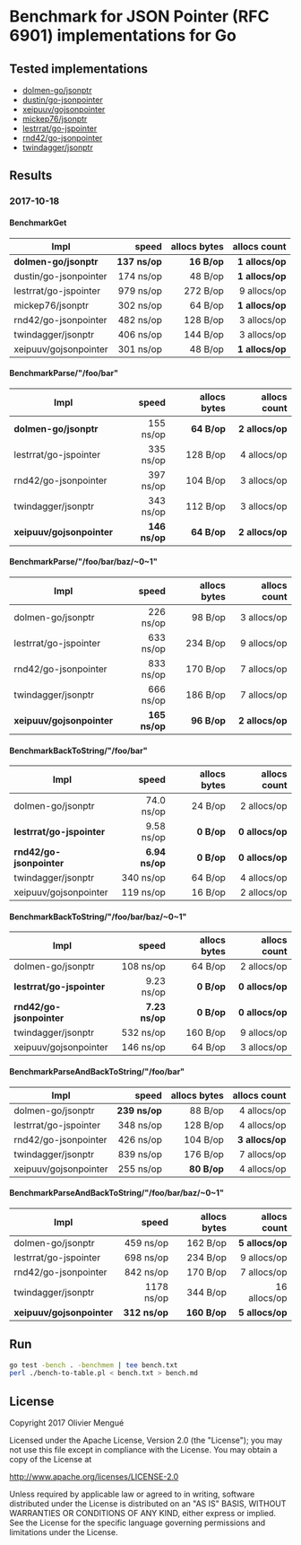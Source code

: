 
# Benchmark for JSON Pointer (RFC 6901) implementations for Go

## Tested implementations

* [dolmen-go/jsonptr](https://github.com/dolmen-go/jsonptr)
* [dustin/go-jsonpointer](https://github.com/dustin/go-jsonpointer)
* [xeipuuv/gojsonpointer](https://github.com/xeipuuv/gojsonpointer)
* [mickep76/jsonptr](https://github.com/mickep76/jsonptr)
* [lestrrat/go-jspointer](https://github.com/lestrrat/go-jspointer)
* [rnd42/go-jsonpointer](https://github.com/rnd42/go-jsonpointer)
* [twindagger/jsonptr](https://github.com/twindagger/jsonptr)

## Results

### 2017-10-18

#### BenchmarkGet

| Impl | speed | allocs bytes | allocs count |
| --- | ---: | ---: | ---: |
| **dolmen-go/jsonptr** | **137 ns/op** | **16 B/op** | **1 allocs/op** |
| dustin/go-jsonpointer | 174 ns/op | 48 B/op | **1 allocs/op** |
| lestrrat/go-jspointer | 979 ns/op | 272 B/op | 9 allocs/op |
| mickep76/jsonptr | 302 ns/op | 64 B/op | **1 allocs/op** |
| rnd42/go-jsonpointer | 482 ns/op | 128 B/op | 3 allocs/op |
| twindagger/jsonptr | 406 ns/op | 144 B/op | 3 allocs/op |
| xeipuuv/gojsonpointer | 301 ns/op | 48 B/op | **1 allocs/op** |

#### BenchmarkParse/"/foo/bar"

| Impl | speed | allocs bytes | allocs count |
| --- | ---: | ---: | ---: |
| **dolmen-go/jsonptr** | 155 ns/op | **64 B/op** | **2 allocs/op** |
| lestrrat/go-jspointer | 335 ns/op | 128 B/op | 4 allocs/op |
| rnd42/go-jsonpointer | 397 ns/op | 104 B/op | 3 allocs/op |
| twindagger/jsonptr | 343 ns/op | 112 B/op | 3 allocs/op |
| **xeipuuv/gojsonpointer** | **146 ns/op** | **64 B/op** | **2 allocs/op** |

#### BenchmarkParse/"/foo/bar/baz/\~0\~1"

| Impl | speed | allocs bytes | allocs count |
| --- | ---: | ---: | ---: |
| dolmen-go/jsonptr | 226 ns/op | 98 B/op | 3 allocs/op |
| lestrrat/go-jspointer | 633 ns/op | 234 B/op | 9 allocs/op |
| rnd42/go-jsonpointer | 833 ns/op | 170 B/op | 7 allocs/op |
| twindagger/jsonptr | 666 ns/op | 186 B/op | 7 allocs/op |
| **xeipuuv/gojsonpointer** | **165 ns/op** | **96 B/op** | **2 allocs/op** |

#### BenchmarkBackToString/"/foo/bar"

| Impl | speed | allocs bytes | allocs count |
| --- | ---: | ---: | ---: |
| dolmen-go/jsonptr | 74.0 ns/op | 24 B/op | 2 allocs/op |
| **lestrrat/go-jspointer** | 9.58 ns/op | **0 B/op** | **0 allocs/op** |
| **rnd42/go-jsonpointer** | **6.94 ns/op** | **0 B/op** | **0 allocs/op** |
| twindagger/jsonptr | 340 ns/op | 64 B/op | 4 allocs/op |
| xeipuuv/gojsonpointer | 119 ns/op | 16 B/op | 2 allocs/op |

#### BenchmarkBackToString/"/foo/bar/baz/\~0\~1"

| Impl | speed | allocs bytes | allocs count |
| --- | ---: | ---: | ---: |
| dolmen-go/jsonptr | 108 ns/op | 64 B/op | 2 allocs/op |
| **lestrrat/go-jspointer** | 9.23 ns/op | **0 B/op** | **0 allocs/op** |
| **rnd42/go-jsonpointer** | **7.23 ns/op** | **0 B/op** | **0 allocs/op** |
| twindagger/jsonptr | 532 ns/op | 160 B/op | 9 allocs/op |
| xeipuuv/gojsonpointer | 146 ns/op | 64 B/op | 3 allocs/op |

#### BenchmarkParseAndBackToString/"/foo/bar"

| Impl | speed | allocs bytes | allocs count |
| --- | ---: | ---: | ---: |
| dolmen-go/jsonptr | **239 ns/op** | 88 B/op | 4 allocs/op |
| lestrrat/go-jspointer | 348 ns/op | 128 B/op | 4 allocs/op |
| rnd42/go-jsonpointer | 426 ns/op | 104 B/op | **3 allocs/op** |
| twindagger/jsonptr | 839 ns/op | 176 B/op | 7 allocs/op |
| xeipuuv/gojsonpointer | 255 ns/op | **80 B/op** | 4 allocs/op |

#### BenchmarkParseAndBackToString/"/foo/bar/baz/\~0\~1"

| Impl | speed | allocs bytes | allocs count |
| --- | ---: | ---: | ---: |
| dolmen-go/jsonptr | 459 ns/op | 162 B/op | **5 allocs/op** |
| lestrrat/go-jspointer | 698 ns/op | 234 B/op | 9 allocs/op |
| rnd42/go-jsonpointer | 842 ns/op | 170 B/op | 7 allocs/op |
| twindagger/jsonptr | 1178 ns/op | 344 B/op | 16 allocs/op |
| **xeipuuv/gojsonpointer** | **312 ns/op** | **160 B/op** | **5 allocs/op** |


## Run

```sh
go test -bench . -benchmem | tee bench.txt
perl ./bench-to-table.pl < bench.txt > bench.md
```

## License

Copyright 2017 Olivier Mengué

Licensed under the Apache License, Version 2.0 (the "License");
you may not use this file except in compliance with the License.
You may obtain a copy of the License at

   http://www.apache.org/licenses/LICENSE-2.0

Unless required by applicable law or agreed to in writing, software
distributed under the License is distributed on an "AS IS" BASIS,
WITHOUT WARRANTIES OR CONDITIONS OF ANY KIND, either express or implied.
See the License for the specific language governing permissions and
limitations under the License.
